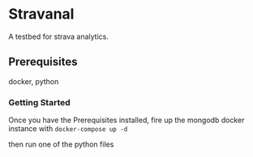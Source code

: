 # Stravanal

A testbed for strava analytics.

## Prerequisites

docker, python

### Getting Started

Once you have the Prerequisites installed, fire up the mongodb docker instance with
`docker-compose up -d`

then run one of the python files